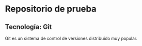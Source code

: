 ﻿# Repositorio de prueba
## Tecnología: Git  
Git es un sistema de control de versiones distribuido muy popular.  
